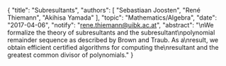 {
    "title": "Subresultants",
    "authors": [
        "Sebastiaan Joosten",
        "René Thiemann",
        "Akihisa Yamada"
    ],
    "topic": "Mathematics/Algebra",
    "date": "2017-04-06",
    "notify": "rene.thiemann@uibk.ac.at",
    "abstract": "\nWe formalize the theory of subresultants and the subresultant\npolynomial remainder sequence as described by Brown and Traub. As a\nresult, we obtain efficient certified algorithms for computing the\nresultant and the greatest common divisor of polynomials."
}